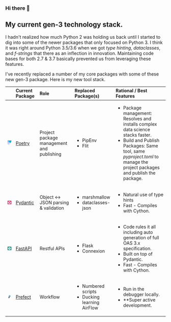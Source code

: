 ### Hi there 👋

<!--
**nathan5280/nathan5280** is a ✨ _special_ ✨ repository because its `README.md` (this file) appears on your GitHub profile.
-->

## My current gen-3 technology stack.
I hadn't realized how much Python 2 was holding us back until I started to dig into some of the newer 
packages that only focused on Python 3.  I think it was right around Python 3.5/3.6 when we got *type hinting*, 
*dataclasses*, and *f-strings* that there as an inflection in innovation.  Maintaining code bases for both 2.7 & 3.7 basically 
prevented us from leveraging these features.  

I've recently replaced a number of my core packages with some of these new gen-3 package.  Here is my new tool stack.

|  | Current Package | Role | Replaced Package(s) | Rational / Best Features |
| :---: | :---            | :--- | :---                | :---     |
| <img src="images/poetry-logo.png" width="256"/> | [Poetry](https://python-poetry.org/) | Project package management and publishing | <ul><li>PipEnv</li><li>Flit</li></ul> | <ul><li>Package management: Resolves and installs complex data science stacks faster.</li><li>Build and Publish Packages: Same tool, same *pyproject.toml* to manage the project packages and publish the package.</li></ul> |
| <img src="images/pydantic-logo.png" width="256" /> | [Pydantic](https://pydantic-docs.helpmanual.io/) | Object <-> JSON parsing & validation | <ul><li>marshmallow</li><li>dataclasses-json</li></ul> | <ul><li>Natural use of type hints</li><li>Fast - Compiles with Cython.</li></ul> |
| <img src="images/FastAPI-logo.png" width="256" /> | [FastAPI](https://fastapi.tiangolo.com/) | Restful APIs | <ul><li>Flask</li><li>Connexion</li></ul> | <ul><li>Code rules it all including auto generation of full OAS 3.x specification.</li><li>Built on top of Pydantic.</li><li>Fast - Compiles with Cython.</li></ul> |
| <img src="images/prefect-logo.jpeg" width="256" /> | [Prefect](https://www.prefect.io/) | Workflow | <ul><li>Numbered scripts</li><li>Ducking learning AirFlow</li></ul> | <ul><li>Run in the debugger locally.</li><li>**Super active development.</li></ul> |

